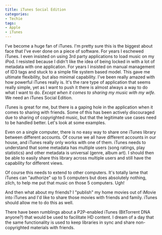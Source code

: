```yaml
---
title: iTunes Social Edition
categories:
- Techie
tags:
- Apple
- iTunes
---
```


I've become a huge fan of iTunes. I'm pretty sure this is the biggest about face that I've ever done on a piece of software. For years I eschewed iTunes. I even insisted on using 3rd party applications to load music on my iPod. I resisted because I didn't like the idea of being locked in with a lot of metadata with one application. For years I insisted on manual management of ID3 tags and stuck to a simple file system based model. This gave me ultimate flexibility, but also minimal capability. I've been really amazed with how powerful iTunes really is. It's the rare type of application that seems really simple, yet as I want to push it there is almost always a way to do what I want to do.
_Except when it comes to sharing my music with my wife._ We need an iTunes Social Edition.

iTunes is great for me, but there is a gaping hole in the application when it comes to sharing with friends. Some of this has been actively discouraged due to sharing of copyrighted music, but that the legitimate use cases need to be handled better. Let's look at some examples.

Even on a single computer, there is no easy way to share one iTunes library between different accounts. Of course we all have different accounts in our house, and iTunes really only works with one of them. iTunes needs to understand that some metadata has multiple users (song ratings, play statistics) and other metadata is universal (genre, album art). I should then be able to easily share this library across multiple users and still have the capability for different views.

Of course this needs to extend to other computers. It's totally lame that iTunes can "authorize" up to 5 computers but does absolutely nothing, zilch, to help me put that music on those 5 computers. Ugh!

And then what about my friends? I "publish" my home movies out of iMovie into iTunes and I'd like to share those movies with friends and family. iTunes should allow me to do this as well.

There have been rumblings about a P2P-enabled iTunes (BitTorrent DNA anyone?) that would be used to facilitate HD content. I dream of a day that the same functionality is used to keep libraries in sync and share non-copyrighted materials with friends.
